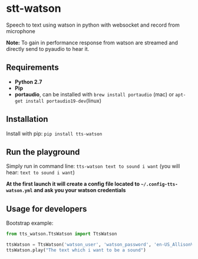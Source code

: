 # stt-watson
Speech to text using watson in python with websocket and record from microphone

**Note:** To gain in performance response from watson are streamed and directly send to pyaudio to hear it.

## Requirements

- **Python 2.7**
- **Pip**
- **portaudio**, can be installed with `brew install portaudio` (mac) or `apt-get install portaudio19-dev`(linux)

## Installation

Install with pip: `pip install tts-watson`

## Run the playground

Simply run in command line: `tts-watson text to sound i want` (you will hear: `text to sound i want`)

**At the first launch it will create a config file located to `~/.config-tts-watson.yml` and ask you your watson credentials**

## Usage for developers

Bootstrap example:

```python
from tts_watson.TtsWatson import TtsWatson

ttsWatson = TtsWatson('watson_user', 'watson_password', 'en-US_AllisonVoice') # en-US_AllisonVoice is a voice from watson you can found more to: https://www.ibm.com/smarterplanet/us/en/ibmwatson/developercloud/doc/text-to-speech/using.shtml#voices
ttsWatson.play("The text which i want to be a sound")
```



